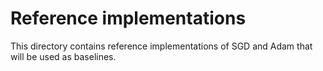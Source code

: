 # Reference implementations

This directory contains reference implementations of SGD and Adam that will be used as baselines.
